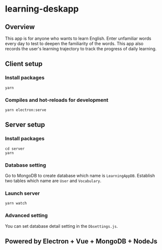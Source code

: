 # learning-deskapp

## Overview
This app is for anyone who wants to learn English. Enter unfamiliar words every day to test to deepen the familiarity of the words. This app also records the user's learning trajectory to track the progress of daily learning.

## Client setup

### Install packages
```
yarn
```

### Compiles and hot-reloads for development
```
yarn electron:serve
```

## Server setup

### Install packages
```
cd server
yarn
```
### Database setting
Go to MongoDB to create database which name is `LearningAppDB`.
Establish two tables which name are `User` and `Vocabulary`.

### Launch server
```
yarn watch
```

### Advanced setting
You can set database detail setting in the `Dbsettings.js`.

## Powered by Electron + Vue + MongoDB + NodeJs

